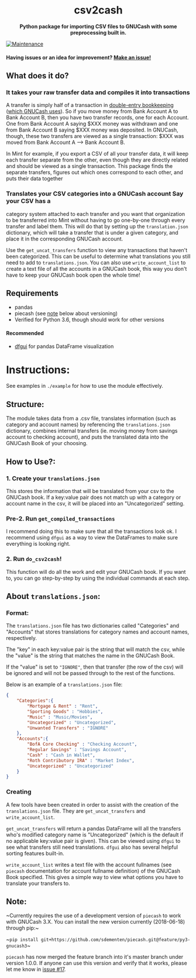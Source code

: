 <h1 align="center">csv2cash</h1>
<p align="center"><strong>Python package for importing CSV files to GNUCash with some preprocessing built in.</strong></p>

[![Maintenance](https://img.shields.io/badge/Maintained%3F-yes-green.svg)](https://github.com/u2berggeist/csv2cash/graphs/commit-activity)

#### Having issues or an idea for improvement? [Make an issue!](https://github.com/u2berggeist/csv2cash/issues)

## What does it do?

### It takes your raw transfer data and compiles it into transactions

A transfer is simply half of a transaction in [double-entry
bookkeeping](https://en.wikipedia.org/wiki/Double-entry_bookkeeping_system)
([which GNUCash uses](https://www.gnucash.org/features.phtml#main-feat)). So if
you move money from Bank Account A to Bank Account B, then you have two
transfer records, one for each Account. One from Bank Account A saying $XXX
money was withdrawn and one from Bank Account B saying $XXX money was
deposited. In GNUCash, though, these two transfers are viewed as a single
transaction: $XXX was moved from Bank Account A --> Bank Account B.

In Mint for example, if you export a CSV of all your transfer data, it will
keep each transfer separate from the other, even though they are directly
related and should be viewed as a single transaction. This package finds the
separate transfers, figures out which ones correspond to each other, and puts
their data together

### Translates your CSV categories into a GNUCash account Say your CSV has a

category system attached to each transfer and you want that organization to be
transferred into Mint without having to go one-by-one through every transfer
and label them. This will do that by setting up the `translation.json`
dictionary, which will take a transfer that is under a given category, and
place it in the corresponding GNUCash account.

Use the `get_uncat_transfers` function to view any transactions that haven't
been categorized. This can be useful to determine what translations you still
need to add to `translations.json`. You can also use `write_account_list` to
create a text file of all the accounts in a GNUCash book, this way you don't
have to keep your GNUCash book open the whole time!

## Requirements

- pandas
- piecash (see [note](#note) below about versioning)
- Verified for Python 3.6, though should work for other versions

#### Recommended

- [dfgui](https://github.com/bluenote10/PandasDataFrameGUI) for pandas DataFrame visualization

# Instructions:

See examples in `./example` for how to use the module effectively.

## Structure:

The module takes data from a .csv file, translates information (such as
category and account names) by referencing the `translations.json` dictionary,
combines internal transfers (ie. moving money from savings account to checking
account), and puts the translated data into the GNUCash Book of your choosing.

## How to Use?:

### 1. Create your `translations.json`

This stores the information that will be translated from your csv to the
GNUCash book. If a key:value pair does not match up with a category or account
name in the csv, it will be placed into an "Uncategorized" setting.

### Pre-2. Run `get_compiled_transactions`

I recommend doing this to make sure that all the transactions look ok. I
recommend using `dfgui` as a way to view the DataFrames to make sure everything
is looking right.

### 2. Run `do_csv2cash`!

This function will do all the work and edit your GNUCash book. If you want to,
you can go step-by-step by using the individual commands at each step. 

## About `translations.json`:

### Format:

The `translations.json` file has two dictionaries called "Categories" and
"Accounts" that stores translations for category names and account names,
respectively.

The "key" in each key:value pair is the string that will match the csv, while
the "value" is the string that matches the name in the GNUCash Book.

If the "value" is set to `"IGNORE"`, then that transfer (the row of the csv)
will be ignored and will not be passed through to the rest of the functions.

Below is an example of a `translations.json` file:

```json
{
    "Categories":{
        "Mortgage & Rent" : "Rent",
        "Sporting Goods" : "Hobbies",
        "Music" : "Music/Movies",
        "Uncategorized" : "Uncategorized",
        "Unwanted Transfers" : "IGNORE"
    },
    "Accounts":{
        "BofA Core Checking" : "Checking Account",
        "Regular Savings" : "Savings Account",
        "Cash" : "Cash in Wallet",
        "Roth Contributory IRA" : "Market Index",
        "Uncategorized" : "Uncategorized"
    }
}
```

### Creating

A few tools have been created in order to assist with the creation of the
`translations.json` file. They are `get_uncat_transfers` and
`write_account_list`. 

`get_uncat_transfers` will return a pandas DataFrame will all the transfers
who's modified category name is "Uncategorized" (which is the default if no
applicable key:value pair is given). This can be viewed using `dfgui` to see
what transfers still need translations. `dfgui` also has several helpful
sorting features built-in.

`write_account_list` writes a text file with the account fullnames (see
`piecash` documentation for account fullname definition) of the GNUCash Book
specified. This gives a simple way to view what options you have to translate
your transfers to.

## Note:

~Currently requires the use of a development version of `piecash` to work with
GNUCash 3.X. You can install the new version currently (2018-06-18) through
pip:~

~`pip install git+https://github.com/sdementen/piecash.git@feature/py3-gnucash3`~

`piecash` has now merged the feature branch into it's master branch under
version 1.0.0. If anyone can use this version and verify that it works, please
let me know in [issue #17](https://github.com/jrwrigh/csv2cash/issues/17).

